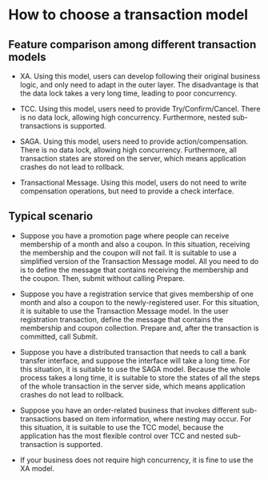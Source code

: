 # How to choose a transaction model

## Feature comparison among different transaction models

- XA. 
  Using this model, users can develop following their original business logic, and only need to adapt in the outer layer.
  The disadvantage is that the data lock takes a very long time, leading to poor concurrency.

- TCC.
  Using this model, users need to provide Try/Confirm/Cancel.
  There is no data lock, allowing high concurrency.
  Furthermore, nested sub-transactions is supported.

- SAGA.
  Using this model, users need to provide action/compensation.
  There is no data lock, allowing high concurrency. 
  Furthermore, all transaction states are stored on the server, which means application crashes do not lead to rollback.

- Transactional Message.
  Using this model, users do not need to write compensation operations, but need to provide a check interface.

## Typical scenario

- Suppose you have a promotion page where people can receive membership of a month and also a coupon.
  In this situation, receiving the membership and the coupon will not fail.
  It is suitable to use a simplified version of the Transaction Message model.
  All you need to do is to define the message that contains receiving the membership and the coupon.
  Then, submit without calling Prepare.

- Suppose you have a registration service that gives membership of one month and also a coupon to the newly-registered user.
  For this situation, it is suitable to use the Transaction Message model.
  In the user registration transaction, define the message that contains the membership and coupon collection.
  Prepare and, after the transaction is committed, call Submit.

- Suppose you have a distributed transaction that needs to call a bank transfer interface, and suppose the interface will take a long time.
  For this situation, it is suitable to use the SAGA model.
  Because the whole process takes a long time, it is suitable to store the states of all the steps of the whole transaction in the server side, which means application crashes do not lead to rollback.

- Suppose you have an order-related business that invokes different sub-transactions based on item information, where nesting may occur. 
  For this situation, it is suitable to use the TCC model, because the application has the most flexible control over TCC and nested sub-transaction is supported.

- If your business does not require high concurrency, it is fine to use the XA model.

